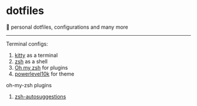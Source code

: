 # dotfiles

:closed_book: personal dotfiles, configurations and many more

---

Terminal configs:

1. [kitty](https://sw.kovidgoyal.net/kitty/) as a terminal
2. [zsh](https://www.zsh.org/) as a shell
3. [Oh my zsh](https://ohmyz.sh/) for plugins
4. [powerlevel10k](https://github.com/romkatv/powerlevel10k) for theme

oh-my-zsh plugins

1. [zsh-autosuggestions](https://github.com/zsh-users/zsh-autosuggestions)
